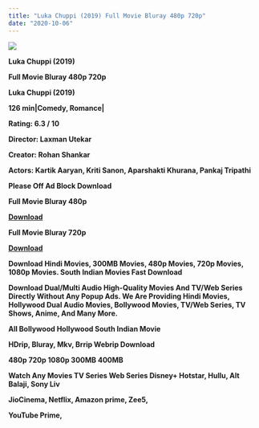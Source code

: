 ```yaml
---
title: "Luka Chuppi (2019) Full Movie Bluray 480p 720p"
date: "2020-10-06"
---
```


[**![](https://1.bp.blogspot.com/-ip2D_gB3xFw/Xy6lWv3koeI/AAAAAAAAETc/YKKvzGw81Zc817M5XmUCA6LGtIUpW5zWACLcBGAsYHQ/s1600/6AiHNxlu2ZJ9.webp)**](https://1.bp.blogspot.com/-ip2D_gB3xFw/Xy6lWv3koeI/AAAAAAAAETc/YKKvzGw81Zc817M5XmUCA6LGtIUpW5zWACLcBGAsYHQ/s1600/6AiHNxlu2ZJ9.webp)

 **Luka Chuppi (2019)**

**Full Movie Bluray 480p 720p** 

**Luka Chuppi (2019)**

**126 min|Comedy, Romance|**

**Rating: 6.3 / 10** 

**Director: Laxman Utekar**

**Creator: Rohan Shankar**

**Actors: Kartik Aaryan, Kriti Sanon, Aparshakti Khurana, Pankaj Tripathi**

**Please Off Ad Block Download**

 **Full Movie Bluray 480p** 

**[Download](https://myglinks.xyz/3761)** 

 **Full Movie Bluray 720p** 

**[Download](https://myglinks.xyz/3762)** 

 **Download Hindi Movies, 300MB Movies, 480p Movies, 720p Movies, 1080p Movies. South Indian Movies Fast Download**

**Download Dual/Multi Audio High-Quality Movies And TV/Web Series Directly Without Any Popup Ads. We Are Providing Hindi Movies, Hollywood Dual Audio Movies, Bollywood Movies, TV/Web Series, TV Shows, Anime, And Many More.**

**All Bollywood Hollywood South Indian Movie**

**HDrip, Bluray, Mkv, Brrip Webrip Download**

**480p 720p 1080p 300MB 400MB** 

**Watch Any Movies TV Series Web Series Disney+ Hotstar, Hullu, Alt Balaji, Sony Liv**

**JioCinema, Netflix, Amazon prime, Zee5,**

**YouTube Prime,**
